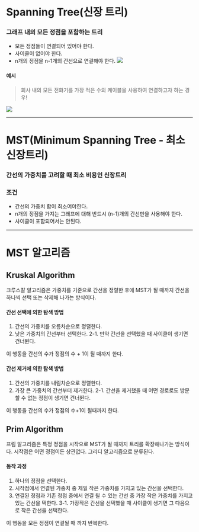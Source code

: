 # Spanning Tree(신장 트리)
### 그래프 내의 모든 정점을 포함하는 트리

- 모든 정점들이 연결되어 있어야 한다.
- 사이클이 없어야 한다.
- n개의 정점을 n-1개의 간선으로 연결해야 한다.
![](https://velog.velcdn.com/images/i-am-jiwon/post/e33bf992-e82e-443e-9aef-e315bf3d668b/image.png)

#### 예시
> 회사 내의 모든 전화기를 가장 적은 수의 케이블을 사용하여 연결하고자 하는 경우!

![](https://velog.velcdn.com/images/i-am-jiwon/post/a02c576f-223d-47cb-a194-31cf477df992/image.png)

---

# MST(Minimum Spanning Tree - 최소신장트리)
### 간선의 가중치를 고려할 때 최소 비용인 신장트리

### 조건
- 간선의 가중치 합이 최소여야한다.
- n개의 정점을 가지는 그래프에 대해 반드시 (n-1)개의 간선만을 사용해야 한다.
- 사이클이 포함되어서는 안된다.

---

# MST 알고리즘
## Kruskal Algorithm
크루스칼 알고리즘은 가중치를 기준으로 간선을 정렬한 후에 MST가 될 때까지 간선을 하나씩 선택 또는 삭제해 나가는 방식이다.

#### 간선 선택에 의한 탐색 방법
1. 간선의 가중치를 오름차순으로 정렬한다.
2. 낮은 가중치의 간선부터 선택한다.
2-1. 만약 간선을 선택했을 때 사이클이 생기면 건너뛴다.

이 행동을 간선의 수가 정점의 수 + 1이 될 때까지 한다.

#### 간선 제거에 의한 탐색 방법
1. 간선의 가중치를 내림차순으로 정렬한다.
2. 가장 큰 가중치의 간선부터 제거한다.
2-1. 간선을 제거했을 때 어떤 경로로도 방문할 수 없는 정점이 생기면 건너뛴다.

이 행동을 간선의 수가 정점의 수+1이 될때까지 한다.

## Prim Algorithm
프림 알고리즘은 특정 정점을 시작으로 MST가 될 때까지 트리를 확장해나가는 방식이다. 시작점은 어떤 정점이든 상관없다.
그리디 알고리즘으로 분류된다.

#### 동작 과정

1. 하나의 정점을 선택한다.
2. 시작점에서 연결된 가중치 중 제일 작은 가중치를 가지고 있는 간선을 선택한다.
3. 연결된 정점과 기존 정점 중에서 연결 될 수 있는 간선 중 가장 작은 가중치를 가지고 있는 간선을 택한다.
3-1. 가장작은 간선을 선택했을 때 사이클이 생기면 그 다음으로 작은 간선을 선택한다.

이 행동을 모든 정점이 연결될 때 까지 반복한다.
